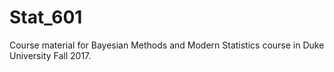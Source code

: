 # Stat_601

Course material for Bayesian Methods and Modern Statistics course in Duke University Fall 2017.
